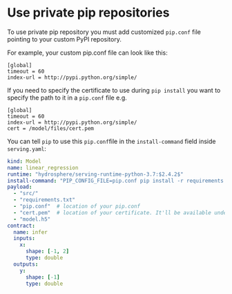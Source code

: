 # Use private pip repositories

To use private pip repository you must add customized `pip.conf` file pointing to your custom PyPI repository.

For example, your custom pip.conf file can look like this:

```text
[global]
timeout = 60
index-url = http://pypi.python.org/simple/
```

If you need to specify the certificate to use during `pip install` you want to specify the path to it in a `pip.conf` file e.g.

```text
[global]
timeout = 60
index-url = http://pypi.python.org/simple/
cert = /model/files/cert.pem
```

You can tell `pip` to use this `pip.conf`file in the `install-command` field inside `serving.yaml`:

```yaml
kind: Model
name: linear_regression
runtime: "hydrosphere/serving-runtime-python-3.7:$2.4.2$"
install-command: "PIP_CONFIG_FILE=pip.conf pip install -r requirements.txt"
payload:
  - "src/"
  - "requirements.txt"
  - "pip.conf"  # location of your pip.conf
  - "cert.pem"  # location of your certificate. It'll be available under /model/files/cert.pem
  - "model.h5"
contract:
  name: infer
  inputs:
    x:
      shape: [-1, 2]
      type: double
  outputs:
    y:
      shape: [-1]
      type: double
```


